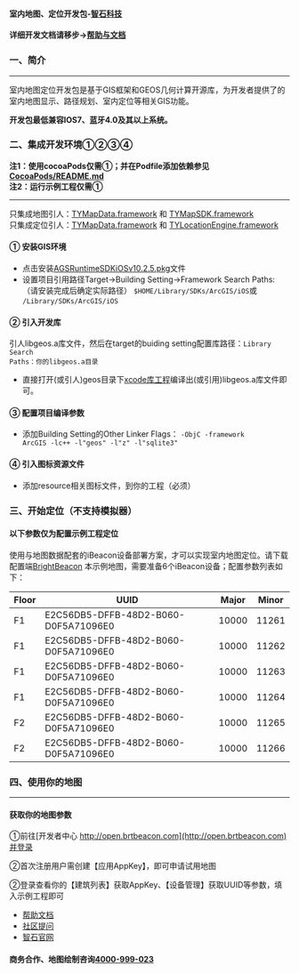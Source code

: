 #### 室内地图、定位开发包-[智石科技](http://www.brtbeacon.com)

**详细开发文档请移步->[帮助与文档](http://help.brtbeacon.com)**

### 一、简介
***
室内地图定位开发包是基于GIS框架和GEOS几何计算开源库，为开发者提供了的室内地图显示、路径规划、室内定位等相关GIS功能。

**开发包最低兼容IOS7、蓝牙4.0及其以上系统。**
### 二、集成开发环境①②③④
**注1：使用cocoaPods仅需①；并在Podfile添加依赖参见[CocoaPods/README.md](CocoaPods/README.md)**<br/>
**注2：运行示例工程仅需①**
***
只集成地图引人：[TYMapData.framework](libs/lib/TYMapData.framework) 和 [TYMapSDK.framework](libs/lib/TYMapSDK.framework)
<br/>只集成定位引人：[TYMapData.framework](libs/lib/TYMapData.framework) 和 [TYLocationEngine.framework](libs/lib/TYLocationEngine.framework)

#### ① 安装GIS环境

* 点击安装[AGSRuntimeSDKiOSv10.2.5.pkg](./AGSRuntimeSDKiOSv10.2.5.pkg)文件
* 设置项目引用路径Target->Building Setting->Framework Search Paths: （请安装完成后确定实际路径）
<code>$HOME/Library/SDKs/ArcGIS/iOS</code>或
<code>/Library/SDKs/ArcGIS/iOS</code>

#### ② 引入开发库
引人libgeos.a库文件，然后在target的buiding setting配置库路径：<code>Library Search Paths：你的libgeos.a目录</code>

* 直接打开(或引人)geos目录下[xcode库工程](geos/geos.xcodeproj)编译出(或引用)libgeos.a库文件即可。


#### ③ 配置项目编译参数

* 添加Building Setting的Other Linker Flags：
  <code>-ObjC -framework ArcGIS -lc++ -l"geos" -l"z" -l"sqlite3"</code>

#### ④ 引入图标资源文件

* 添加resource相关图标文件，到你的工程（必须）


### 三、开始定位（不支持模拟器）

#### 以下参数仅为配置示例工程定位
使用与地图数据配套的iBeacon设备部署方案，才可以实现室内地图定位。请下载配置端[BrightBeacon](http://app.brtbeacon.com) 本示例地图，需要准备6个iBeacon设备；配置参数列表如下：

<table>
<thead>
<tr>
<th>Floor</th>
<th>UUID </th>
<th> Major </th>
<th> Minor</th>
</tr>
</thead>
<tbody>
<tr>
<td>F1</td>
<td rowspan＝'2'> E2C56DB5-DFFB-48D2-B060-D0F5A71096E0 </td>
<td> 10000  </td>
<td> 11261 </td>
</tr>
<tr>
<td>F1</td>
<td> E2C56DB5-DFFB-48D2-B060-D0F5A71096E0 </td>
<td> 10000  </td>
<td> 11262 </td>
</tr>
<tr>
<td>F1</td>
<td> E2C56DB5-DFFB-48D2-B060-D0F5A71096E0 </td>
<td> 10000  </td>
<td> 11263 </td>
</tr>
<tr>
<td>F1</td>
<td> E2C56DB5-DFFB-48D2-B060-D0F5A71096E0 </td>
<td> 10000  </td>
<td> 11264 </td>
</tr>
<tr>
<td>F2</td>
<td> E2C56DB5-DFFB-48D2-B060-D0F5A71096E0 </td>
<td> 10000  </td>
<td> 11265 </td>
</tr>
<tr>
<td>F2</td>
<td> E2C56DB5-DFFB-48D2-B060-D0F5A71096E0 </td>
<td> 10000  </td>
<td> 11266 </td>
</tr>
</tbody>
</table>

### 四、使用你的地图
***
#### 获取你的地图参数
①前往[开发者中心 http://open.brtbeacon.com](http://open.brtbeacon.com)并登录

②首次注册用户需创建【应用AppKey】，即可申请试用地图

②登录查看你的【建筑列表】获取AppKey、【设备管理】获取UUID等参数，填入示例工程即可


* [帮助文档](http://help.brtbeacon.com)
* [社区提问](http://bbs.brtbeacon.com)
* [智石官网](http://www.brtbeacon.com)

#### 商务合作、地图绘制咨询[4000-999-023](tel:4000999023)